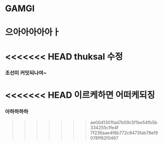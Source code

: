 # GAMGI
# 으아아아아아ㅏ

<<<<<<< HEAD
thuksal 수정
=======

### 조선미 커밋되나여~

<<<<<<< HEAD
이르케하면 어떠케되징
=======

### 아하하하하
>>>>>>> ae00d1301fad7b09c5f1be54fb5b334255c1fe4f
>>>>>>> 7f236aae4f8b772c8473fab78ef9078ff82f0467

